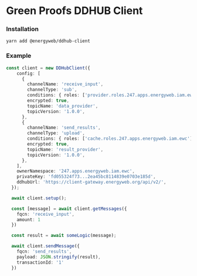 # Green Proofs DDHUB Client
### Installation

```yarn add @energyweb/ddhub-client```

### Example

```ts
const client = new DDHubClient({
    config: [
      {
        channelName: 'receive_input',
        channelType: 'sub',
        conditions: { roles: ['provider.roles.247.apps.energyweb.iam.ewc'], dids: [] },
        encrypted: true,
        topicName: 'data_provider',
        topicVersion: '1.0.0',
      },
      {
        channelName: 'send_results',
        channelType: 'upload',
        conditions: { roles: ['cache.roles.247.apps.energyweb.iam.ewc'], dids: [] },
        encrypted: true,
        topicName: 'result_provider',
        topicVersion: '1.0.0',
      },
    ],
    ownerNamespace: '247.apps.energyweb.iam.ewc',
    privateKey: 'fd055324f73...2ea45bc8114839e0703e185d',
    ddhubUrl: 'https://client-gateway.energyweb.org/api/v2/',
  });

  await client.setup();

  const [message] = await client.getMessages({
    fqcn: 'receive_input',
    amount: 1
  })

  const result = await someLogic(message);

  await client.sendMessage({
    fqcn: 'send_results',
    payload: JSON.stringify(result),
    transactionId: '1'
  })
```
